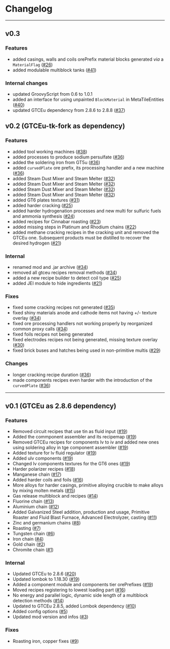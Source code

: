 # Changelog

***

## v0.3

### Features
- added casings, walls and coils orePrefix material blocks generated *via* a `MaterialFlag` ([#26](https://github.com/tekcay/tkcy-simple-addon/pull/26))
- added modulable multiblock tanks ([#41](https://github.com/tekcay/tkcy-simple-addon/pull/41))

### Internal changes
- updated GroovyScript from 0.6 to 1.0.1
- added an interface for using unpainted `BlockMaterial` in MetaTileEntities ([#40](https://github.com/tekcay/tkcy-simple-addon/pull/40))
- updated GTCEu dependency from 2.8.6 to 2.8.8 ([#37](https://github.com/tekcay/tkcy-simple-addon/pull/37))


## v0.2 (GTCEu-tk-fork as dependency)

### Features
- added tool working machines ([#38](https://github.com/tekcay/tkcy-simple-addon/pull/38))
- added processes to produce sodium persulfate ([#36](https://github.com/tekcay/tkcy-simple-addon/pull/36))
- added the soldering iron from GT5u ([#36](https://github.com/tekcay/tkcy-simple-addon/pull/36))
- added `curvedPlate` ore prefix, its processing handler and a new machine ([#36](https://github.com/tekcay/tkcy-simple-addon/pull/36))
- added Steam Dust Mixer and Steam Melter ([#32](https://github.com/tekcay/tkcy-simple-addon/pull/32))
- added Steam Dust Mixer and Steam Melter ([#32](https://github.com/tekcay/tkcy-simple-addon/pull/32))
- added Steam Dust Mixer and Steam Melter ([#32](https://github.com/tekcay/tkcy-simple-addon/pull/32))
- added Steam Dust Mixer and Steam Melter ([#32](https://github.com/tekcay/tkcy-simple-addon/pull/32))
- added GT6 plates textures ([#31](https://github.com/tekcay/tkcy-simple-addon/pull/31))
- added harder cracking ([#25](https://github.com/tekcay/tkcy-simple-addon/pull/25))
- added harder hydrogenation processes and new multi for sulfuric fuels and ammonia synthesis ([#24](https://github.com/tekcay/tkcy-simple-addon/pull/24))
- added recipes for Cinnabar roasting ([#23](https://github.com/tekcay/tkcy-simple-addon/pull/23))
- added missing steps in Platinum and Rhodium chains ([#22](https://github.com/tekcay/tkcy-simple-addon/pull/22))
- added methane cracking recipes in the cracking unit and removed the GTCEu one.
Subsequent products must be distilled to recover the desired hydrogen
([#21](https://github.com/tekcay/tkcy-simple-addon/pull/21))


### Internal
- renamed mod and .jar archive ([#34](https://github.com/tekcay/tkcy-simple-addon/pull/34))
- removed all gtceu recipes removal methods ([#34](https://github.com/tekcay/tkcy-simple-addon/pull/34))
- added a new recipe builder to detect coil type ([#25](https://github.com/tekcay/tkcy-simple-addon/pull/25))
- added JEI module to hide ingredients ([#21](https://github.com/tekcay/tkcy-simple-addon/pull/21))

### Fixes
- fixed some cracking recipes not generated ([#35](https://github.com/tekcay/tkcy-simple-addon/pull/35))
- fixed shiny materials anode and cathode items not having +/- texture overlay ([#34](https://github.com/tekcay/tkcy-simple-addon/pull/34))
- fixed ore processing handlers not working properly by reorganized common proxy calls ([#34](https://github.com/tekcay/tkcy-simple-addon/pull/34))
- fixed foils recipes not being generated
- fixed electrodes recipes not being generated, missing texture overlay ([#30](https://github.com/tekcay/tkcy-simple-addon/pull/30))
- fixed brick buses and hatches being used in non-primitive multis ([#29](https://github.com/tekcay/tkcy-simple-addon/pull/29))


### Changes

- longer cracking recipe duration ([#36](https://github.com/tekcay/tkcy-simple-addon/pull/36))
- made components recipes even harder with the introduction of the `curvedPlate` ([#36](https://github.com/tekcay/tkcy-simple-addon/pull/36))

***

## v0.1 (GTCEu as 2.8.6 dependency)

### Features

- Removed circuit recipes that use tin as fluid input ([#19](https://github.com/tekcay/tkcy-simple-addon/pull/19))
- Added the commponent assembler and its recipemap ([#19](https://github.com/tekcay/tkcy-simple-addon/pull/19))
- Removed GTCEu recipes for components lv to iv and added new ones using soldering alloy in tge component assembler ([#19](https://github.com/tekcay/tkcy-simple-addon/pull/19))
- Added texture for lv fluid regulator ([#19](https://github.com/tekcay/tkcy-simple-addon/pull/19))
- Added ulv components ([#19](https://github.com/tekcay/tkcy-simple-addon/pull/19))
- Changed lv components textures for the GT6 ones ([#19](https://github.com/tekcay/tkcy-simple-addon/pull/19))
- Harder polarizer recipes ([#18](https://github.com/tekcay/tkcy-simple-addon/pull/18))
- Manganese chain ([#17](https://github.com/tekcay/tkcy-simple-addon/pull/17))
- Added harder coils and foils ([#16](https://github.com/tekcay/tkcy-simple-addon/pull/16))
- More alloys for harder casings, primitive alloying crucible to make alloys by mixing molten metals ([#15](https://github.com/tekcay/tkcy-simple-addon/pull/15))
- Gas release multiblock and recipes ([#14](https://github.com/tekcay/tkcy-simple-addon/pull/14))
- Fluorine chain ([#13](https://github.com/tekcay/tkcy-simple-addon/pull/13))
- Aluminium chain ([#12](https://github.com/tekcay/tkcy-simple-addon/pull/12))
- Added Galvanized Steel addition, production and usage, Primitive Roaster
and Fluid Blast Furnace, Advanced Electrolyzer, casting ([#11](https://github.com/tekcay/tkcy-simple-addon/pull/11))
- Zinc and germanium chains ([#8](https://github.com/tekcay/tkcy-simple-addon/pull/8))
- Roasting ([#7](https://github.com/tekcay/tkcy-simple-addon/pull/7))
- Tungsten chain ([#6](https://github.com/tekcay/tkcy-simple-addon/pull/6))
- Iron chain ([#4](https://github.com/tekcay/tkcy-simple-addon/pull/4))
- Gold chain ([#2](https://github.com/tekcay/tkcy-simple-addon/pull/2))
- Chromite chain ([#1](https://github.com/tekcay/tkcy-simple-addon/pull/1))

### Internal
- Updated GTCEu to 2.8.6 ([#20](https://github.com/tekcay/tkcy-simple-addon/pull/20))
- Updated lombok to 1.18.30 ([#19](https://github.com/tekcay/tkcy-simple-addon/pull/19))
- Added a component module and components tier orePrefixes ([#19](https://github.com/tekcay/tkcy-simple-addon/pull/19))
- Moved recipes registering to lowest loading part ([#16](https://github.com/tekcay/tkcy-simple-addon/pull/16))
- No energy and parallel logic, dynamic side length of a multiblock detection methods ([#14](https://github.com/tekcay/tkcy-simple-addon/pull/14))
- Updated to GTCEu 2.8.5, added Lombok dependency ([#10](https://github.com/tekcay/tkcy-simple-addon/pull/10))
- Added config options ([#5](https://github.com/tekcay/tkcy-simple-addon/pull/5))
- Updated mod version and infos ([#3](https://github.com/tekcay/tkcy-simple-addon/pull/3))


### Fixes

- Roasting iron, copper fixes ([#9](https://github.com/tekcay/tkcy-simple-addon/pull/9))



